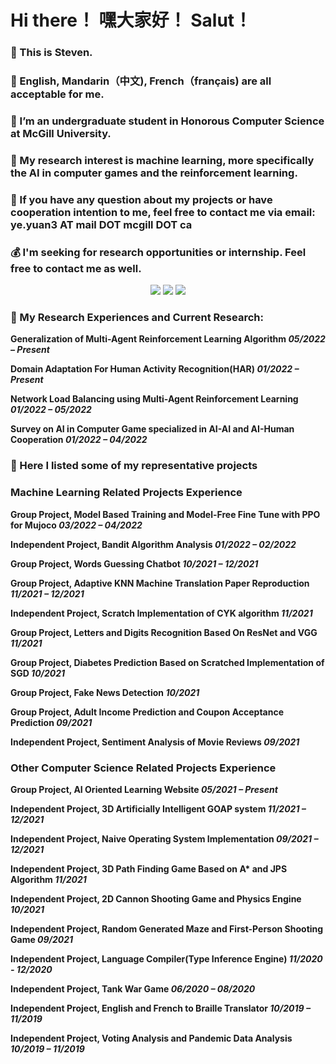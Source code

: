 # Hi there！ 嘿大家好！ Salut！
### 👋 This is Steven.
### 💬 English, Mandarin（中文), French（français) are all acceptable for me.
### 🔭 I’m an undergraduate student in Honorous Computer Science at McGill University. 
### 🧐 My research interest is machine learning, more specifically the AI in computer games and the reinforcement learning. 
### 📧 If you have any question about my projects or have cooperation intention to me, feel free to contact me via email: ye.yuan3 AT mail DOT mcgill DOT ca
### 💰 I'm seeking for research opportunities or internship. Feel free to contact me as well.

<p align = "center">
  <img src = "https://github-readme-stats.vercel.app/api?username=StevenYuan666&hide_rank=true&line_height=20&count_private=true&show_icons=true">
  <img src = "https://github-readme-stats.vercel.app/api/top-langs/?username=StevenYuan666&layout=compact">
  <img src = "https://github-readme-stats.vercel.app/api/wakatime?username=StevenYuan666&layout=compact">
  
</p>

### 🧐 My Research Experiences and Current Research:
**Generalization of Multi-Agent Reinforcement Learning Algorithm _05/2022 – Present_**

**Domain Adaptation For Human Activity Recognition(HAR) _01/2022 – Present_**

**Network Load Balancing using Multi-Agent Reinforcement Learning _01/2022 – 05/2022_**

**Survey on AI in Computer Game specialized in AI-AI and AI-Human Cooperation _01/2022 – 04/2022_**

### 👀 Here I listed some of my representative projects
### Machine Learning Related Projects Experience
**Group Project, Model Based Training and Model-Free Fine Tune with PPO for Mujoco _03/2022 – 04/2022_**

**Independent Project, Bandit Algorithm Analysis _01/2022 – 02/2022_**

**Group Project, Words Guessing Chatbot _10/2021 – 12/2021_**

**Group Project, Adaptive KNN Machine Translation Paper Reproduction _11/2021 – 12/2021_** 

**Independent Project, Scratch Implementation of CYK algorithm _11/2021_** 

**Group Project, Letters and Digits Recognition Based On ResNet and VGG _11/2021_** 

**Group Project, Diabetes Prediction Based on Scratched Implementation of SGD _10/2021_**

**Group Project, Fake News Detection _10/2021_** 

**Group Project, Adult Income Prediction and Coupon Acceptance Prediction _09/2021_** 

**Independent Project, Sentiment Analysis of Movie Reviews _09/2021_** 

### Other Computer Science Related Projects Experience
**Group Project, AI Oriented Learning Website _05/2021 – Present_**

**Independent Project, 3D Artificially Intelligent GOAP system _11/2021 – 12/2021_**

**Independent Project, Naive Operating System Implementation  _09/2021 – 12/2021_**

**Independent Project, 3D Path Finding Game Based on A\* and JPS Algorithm _11/2021_**

**Independent Project, 2D Cannon Shooting Game and Physics Engine _10/2021_**

**Independent Project, Random Generated Maze and First-Person Shooting Game _09/2021_**

**Independent Project, Language Compiler(Type Inference Engine) _11/2020 - 12/2020_**

**Independent Project, Tank War Game _06/2020 – 08/2020_** 

**Independent Project, English and French to Braille Translator _10/2019 – 11/2019_**

**Independent Project, Voting Analysis and Pandemic Data Analysis _10/2019 – 11/2019_**

